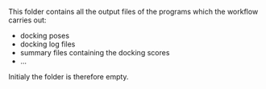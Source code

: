 This folder contains all the output files of the programs which the workflow carries out:
 * docking poses
 * docking log files
 * summary files containing the docking scores
 * ...

Initialy the folder is therefore empty.